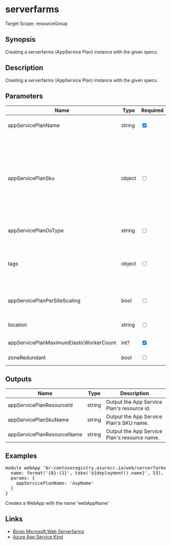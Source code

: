 ﻿# serverfarms

Target Scope: resourceGroup

## Synopsis
Creating a serverfarms (AppService Plan) instance with the given specs.

## Description
Creating a serverfarms (AppService Plan) instance with the given specs.

## Parameters
| Name | Type | Required | Validation | Default value | Description |
| -- |  -- | -- | -- | -- | -- |
| appServicePlanName | string | <input type="checkbox" checked> | Length between 1-40 | <pre></pre> | The resourcename for the app service plan to upsert. |
| appServicePlanSku | object | <input type="checkbox"> | None | <pre>{<br>  name: 'P1v3'<br>  capacity: 1<br>}</pre> | The sku object for this app service plan. For object format, refer to https://docs.microsoft.com/en-us/azure/templates/microsoft.web/serverfarms?tabs=bicep#skudescription.<br>Defaults to:<br>{<br>&nbsp;&nbsp;&nbsp;name: 'P1v3'<br>&nbsp;&nbsp;&nbsp;capacity: 1<br>}<br>Valid SKU names (at the time of writing) are: B1, B2, B3, D1, F1, FREE, I1, I1v2, I2, I2v2, I3, I3v2, P1V2, P1V3, P2V2, P2V3, P3V2, P3V3, S1, S2, S3, SHARED, WS1, WS2, WS3 |
| appServicePlanOsType | string | <input type="checkbox"> | `''` or `'linux'` or `'windows'` | <pre>'linux'</pre> | The OS type for this app service plan. |
| tags | object | <input type="checkbox"> | None | <pre>{}</pre> | The tags to apply to this resource. This is an object with key/value pairs.<br>Example:<br>{<br>&nbsp;&nbsp;&nbsp;FirstTag: myvalue<br>&nbsp;&nbsp;&nbsp;SecondTag: another value<br>} |
| appServicePlanPerSiteScaling | bool | <input type="checkbox"> | None | <pre>true</pre> | If true, apps assigned to this App Service plan can be scaled independently.<br>If false, apps assigned to this App Service plan will scale to all instances of the plan. |
| location | string | <input type="checkbox"> | None | <pre>resourceGroup().location</pre> | Specifies the Azure location where the resource should be created. Defaults to the resourcegroup location. |
| appServicePlanMaximumElasticWorkerCount | int? | <input type="checkbox" checked> | None | <pre></pre> | Maximum number of total workers allowed for this ElasticScaleEnabled App Service Plan |
| zoneRedundant | bool | <input type="checkbox"> | None | <pre>false</pre> | If set to true, this App Service Plan will perform availability zone balancing. |

## Outputs
| Name | Type | Description |
| -- |  -- | -- |
| appServicePlanResourceId | string | Output the App Service Plan\'s resource id. |
| appServicePlanSkuName | string | Output the App Service Plan\'s SKU name. |
| appServicePlanResourceName | string | Output the App Service Plan\'s resource name. |

## Examples
<pre>
module webApp 'br:contosoregistry.azurecr.io/web/serverfarms:latest' = {
  name: format('{0}-{1}', take('${deployment().name}', 53), 'serverfarms')
  params: {
    appServicePlanName: 'AspName'
  }
}
</pre>
<p>Creates a WebApp with the name 'webAppName'</p>

## Links
- [Bicep Microsoft.Web Serverfarms ](https://learn.microsoft.com/en-us/azure/templates/microsoft.web/serverfarms?pivots=deployment-language-bicep)<br>
- [Azure App Service Kind](https://github.com/Azure/app-service-linux-docs/blob/master/Things_You_Should_Know/kind_property.md)
